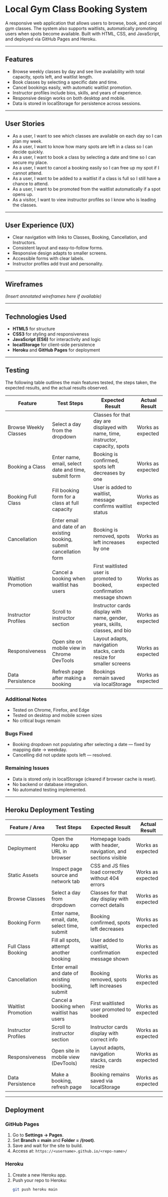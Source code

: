 # Local Gym Class Booking System

A responsive web application that allows users to browse, book, and cancel gym classes. The system also supports waitlists, automatically promoting users when spots become available. Built with HTML, CSS, and JavaScript, and deployed via GitHub Pages and Heroku.

---

## Features

- Browse weekly classes by day and see live availability with total capacity, spots left, and waitlist length.  
- Book classes by selecting a specific date and time.  
- Cancel bookings easily, with automatic waitlist promotion.  
- Instructor profiles include bios, skills, and years of experience.  
- Responsive design works on both desktop and mobile.  
- Data is stored in localStorage for persistence across sessions.

---

## User Stories

- As a user, I want to see which classes are available on each day so I can plan my week.  
- As a user, I want to know how many spots are left in a class so I can decide quickly.  
- As a user, I want to book a class by selecting a date and time so I can secure my place.  
- As a user, I want to cancel a booking easily so I can free up my spot if I cannot attend.  
- As a user, I want to be added to a waitlist if a class is full so I still have a chance to attend.  
- As a user, I want to be promoted from the waitlist automatically if a spot opens up.  
- As a visitor, I want to view instructor profiles so I know who is leading the classes.

---

## User Experience (UX)

- Clear navigation with links to Classes, Booking, Cancellation, and Instructors.  
- Consistent layout and easy-to-follow forms.  
- Responsive design adapts to smaller screens.  
- Accessible forms with clear labels.  
- Instructor profiles add trust and personality.

---

## Wireframes

*(Insert annotated wireframes here if available)*

---

## Technologies Used

- **HTML5** for structure  
- **CSS3** for styling and responsiveness  
- **JavaScript (ES6)** for interactivity and logic  
- **localStorage** for client-side persistence  
- **Heroku** and **GitHub Pages** for deployment

---

## Testing

The following table outlines the main features tested, the steps taken, the expected results, and the actual results observed.

| Feature                | Test Steps                                                                 | Expected Result                                                                 | Actual Result |
|-------------------------|----------------------------------------------------------------------------|---------------------------------------------------------------------------------|---------------|
| Browse Weekly Classes   | Select a day from the dropdown                                             | Classes for that day are displayed with name, time, instructor, capacity, spots | Works as expected |
| Booking a Class         | Enter name, email, select date and time, submit form                      | Booking is confirmed, spots left decreases by one                               | Works as expected |
| Booking Full Class      | Fill booking form for a class at full capacity                            | User is added to waitlist, message confirms waitlist status                     | Works as expected |
| Cancellation            | Enter email and date of an existing booking, submit cancellation form     | Booking is removed, spots left increases by one                                 | Works as expected |
| Waitlist Promotion      | Cancel a booking when waitlist has users                                  | First waitlisted user is promoted to booked, confirmation message shown         | Works as expected |
| Instructor Profiles     | Scroll to instructor section                                              | Instructor cards display with name, gender, years, skills, classes, and bio     | Works as expected |
| Responsiveness          | Open site on mobile view in Chrome DevTools                               | Layout adapts, navigation stacks, cards resize for smaller screens              | Works as expected |
| Data Persistence        | Refresh page after making a booking                                       | Bookings remain saved via localStorage                                          | Works as expected |

### Additional Notes
- Tested on Chrome, Firefox, and Edge  
- Tested on desktop and mobile screen sizes  
- No critical bugs remain  

### Bugs Fixed
- Booking dropdown not populating after selecting a date — fixed by mapping date → weekday.  
- Cancelling did not update spots left — resolved.  

### Remaining Issues
- Data is stored only in localStorage (cleared if browser cache is reset).  
- No backend or database integration.  
- No automated testing implemented.

---

## Heroku Deployment Testing

| Feature / Area          | Test Steps                                                                 | Expected Result                                                                 | Actual Result |
|--------------------------|----------------------------------------------------------------------------|---------------------------------------------------------------------------------|---------------|
| Deployment               | Open the Heroku app URL in browser                                         | Homepage loads with header, navigation, and sections visible                     | Works as expected |
| Static Assets            | Inspect page source and network tab                                        | CSS and JS files load correctly without 404 errors                               | Works as expected |
| Browse Classes           | Select a day from dropdown                                                 | Classes for that day display with correct details                                | Works as expected |
| Booking Form             | Enter name, email, date, select time, submit                              | Booking confirmed, spots left decreases                                          | Works as expected |
| Full Class Booking       | Fill all spots, attempt another booking                                    | User added to waitlist, confirmation message shown                               | Works as expected |
| Cancellation             | Enter email and date of existing booking, submit                          | Booking removed, spots left increases                                            | Works as expected |
| Waitlist Promotion       | Cancel a booking when waitlist has users                                   | First waitlisted user promoted to booked                                         | Works as expected |
| Instructor Profiles      | Scroll to instructor section                                               | Instructor cards display with correct info                                       | Works as expected |
| Responsiveness           | Open site in mobile view (DevTools)                                       | Layout adapts, navigation stacks, cards resize                                   | Works as expected |
| Data Persistence         | Make a booking, refresh page                                               | Booking remains saved via localStorage                                           | Works as expected |

---

## Deployment

### GitHub Pages
1. Go to **Settings → Pages**.  
2. Set **Branch = main** and **Folder = /(root)**.  
3. Save and wait for the site to build.  
4. Access at: `https://<username>.github.io/<repo-name>/`

### Heroku
1. Create a new Heroku app.  
2. Push your repo to Heroku:  
   ```bash
   git push heroku main
